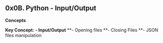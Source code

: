 0x0B. Python - Input/Output
---
**Concepts**

**Key Concept:**
**- Input/Output**
**- Opening files
**- Closing Files
**- JSON files manipulation